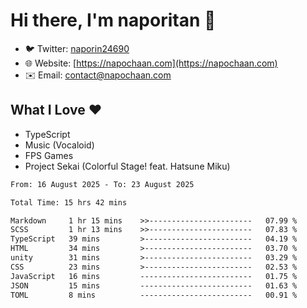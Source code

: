 # Hi there, I'm naporitan 👋

- 🐦 Twitter: [naporin24690](https://twitter.com/naporin24690)
- 🌐 Website: [https://napochaan.com](https://napochaan.com)
- ✉️ Email: [contact@napochaan.com](mailto:contact@napochaan.com)

## What I Love ❤️
- TypeScript
- Music (Vocaloid)
- FPS Games
- Project Sekai (Colorful Stage! feat. Hatsune Miku)

<!--START_SECTION:waka-->

```txt
From: 16 August 2025 - To: 23 August 2025

Total Time: 15 hrs 42 mins

Markdown     1 hr 15 mins    >>-----------------------   07.99 %
SCSS         1 hr 13 mins    >>-----------------------   07.83 %
TypeScript   39 mins         >------------------------   04.19 %
HTML         34 mins         >------------------------   03.70 %
unity        31 mins         >------------------------   03.29 %
CSS          23 mins         >------------------------   02.53 %
JavaScript   16 mins         -------------------------   01.75 %
JSON         15 mins         -------------------------   01.63 %
TOML         8 mins          -------------------------   00.91 %
```

<!--END_SECTION:waka-->

